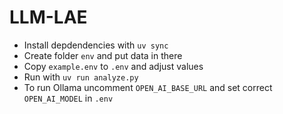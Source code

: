 # LLM-LAE

- Install depdendencies with `uv sync`
- Create folder `env` and put data in there
- Copy `example.env` to `.env` and adjust values
- Run with `uv run analyze.py`
- To run Ollama uncomment `OPEN_AI_BASE_URL` and set correct `OPEN_AI_MODEL` in `.env`
